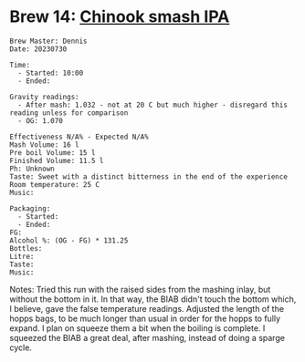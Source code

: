 # Brew 14: [Chinook smash IPA](../brews/chinook_smash_ipa_v2.md)
```
Brew Master: Dennis
Date: 20230730

Time:
  - Started: 10:00
  - Ended:

Gravity readings:
  - After mash: 1.032 - not at 20 C but much higher - disregard this reading unless for comparison
  - OG: 1.070

Effectiveness N/A% - Expected N/A%
Mash Volume: 16 l
Pre boil Volume: 15 l
Finished Volume: 11.5 l
Ph: Unknown
Taste: Sweet with a distinct bitterness in the end of the experience
Room temperature: 25 C
Music:
```

```
Packaging: 
  - Started:
  - Ended: 
FG: 
Alcohol %: (OG - FG) * 131.25
Bottles: 
Litre:
Taste: 
Music:
```

Notes:
  Tried this run with the raised sides from the mashing inlay, but without the bottom in it. In that way, the BIAB didn't touch the bottom which, I believe, gave the false temperature readings.
  Adjusted the length of the hopps bags, to be much longer than usual in order for the hopps to fully expand. I plan on squeeze them a bit when the boiling is complete.
  I squeezed the BIAB a great deal, after mashing, instead of doing a sparge cycle.
